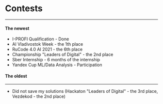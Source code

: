 # Contests

--- 
#### The newest
* I-PROFI Qualification - Done
* AI Vladivostok Week - the 1th place
* RuCode 4.0 AI 2021 - the 6th place
* Championship "Leaders of Digital" - the 2nd place
* Sber Internship - 6 months of the internship
* Yandex Cup ML/Data Analysis - Participation
#### The oldest
--- 

* Did not save my solutions (Hackaton "Leaders of Digital" - the 3rd place, Vezdekod - the 2nd place)
